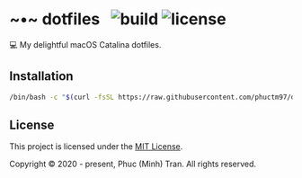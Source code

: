 # ~•~ dotfiles &nbsp; ![build][build] ![license][license]

💻  My delightful macOS Catalina dotfiles.

## Installation

``` bash
/bin/bash -c "$(curl -fsSL https://raw.githubusercontent.com/phuctm97/dotfiles/master/install-remote.sh)"
```

## License

This project is licensed under the [MIT License][license-file].

Copyright © 2020 - present, Phuc (Minh) Tran. All rights reserved.

<!-- Badges -->

[build]: https://img.shields.io/github/workflow/status/phuctm97/dotfiles/CI
[license]: https://img.shields.io/github/license/phuctm97/dotfiles

<!-- Links -->

[license-file]: /LICENSE
